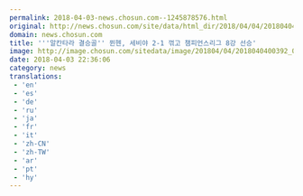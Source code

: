 ```yaml
---
permalink: 2018-04-03-news.chosun.com--1245878576.html
original: http://news.chosun.com/site/data/html_dir/2018/04/04/2018040400404.html
domain: news.chosun.com
title: '''알칸타라 결승골'' 뮌헨, 세비야 2-1 꺾고 챔피언스리그 8강 선승'
image: http://image.chosun.com/sitedata/image/201804/04/2018040400392_0.jpg
date: 2018-04-03 22:36:06
category: news
translations: 
 - 'en'
 - 'es'
 - 'de'
 - 'ru'
 - 'ja'
 - 'fr'
 - 'it'
 - 'zh-CN'
 - 'zh-TW'
 - 'ar'
 - 'pt'
 - 'hy'
---
```


